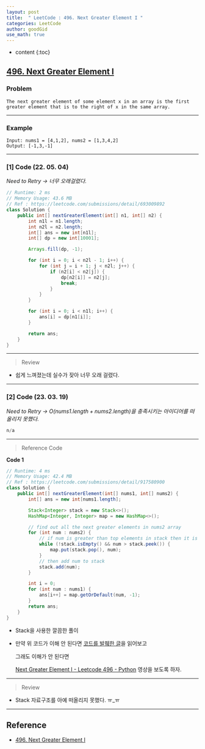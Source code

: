 ```yaml
---
layout: post
title:  " LeetCode : 496. Next Greater Element I "
categories: LeetCode
author: goodGid
use_math: true
---
```

* content
{:toc}

## [496. Next Greater Element I](https://leetcode.com/problems/next-greater-element-i)

### Problem

```
The next greater element of some element x in an array is the first greater element that is to the right of x in the same array.
```


---

### Example

```
Input: nums1 = [4,1,2], nums2 = [1,3,4,2]
Output: [-1,3,-1]
```

---

### [1] Code (22. 05. 04)

*Need to Retry -> 너무 오래걸렸다.*

``` java
// Runtime: 2 ms
// Memory Usage: 43.6 MB
// Ref : https://leetcode.com/submissions/detail/693009892
class Solution {
    public int[] nextGreaterElement(int[] n1, int[] n2) {
        int n1l = n1.length;
        int n2l = n2.length;
        int[] ans = new int[n1l];
        int[] dp = new int[10001];

        Arrays.fill(dp, -1);

        for (int i = 0; i < n2l - 1; i++) {
            for (int j = i + 1; j < n2l; j++) {
                if (n2[i] < n2[j]) {
                    dp[n2[i]] = n2[j];
                    break;
                }
            }
        }

        for (int i = 0; i < n1l; i++) {
            ans[i] = dp[n1[i]];
        }

        return ans;
    }
}
```

---

> Review

* 쉽게 느껴졌는데 실수가 잦아 너무 오래 걸렸다.


---

### [2] Code (23. 03. 19)

*Need to Retry -> $O(nums1.length + nums2.length)$을 충족시키는 아이디어를 떠올리지 못했다.*

``` java
n/a
```

---

> Reference Code

**Code 1**

``` java
// Runtime: 4 ms
// Memory Usage: 42.4 MB
// Ref : https://leetcode.com/submissions/detail/917580900
class Solution {
    public int[] nextGreaterElement(int[] nums1, int[] nums2) {
        int[] ans = new int[nums1.length];

        Stack<Integer> stack = new Stack<>();
        HashMap<Integer, Integer> map = new HashMap<>();

        // find out all the next greater elements in nums2 array
        for (int num : nums2) {
            // if num is greater than top elements in stack then it is the next greater element in nums2
            while (!stack.isEmpty() && num > stack.peek()) {
                map.put(stack.pop(), num);
            }
            // then add num to stack
            stack.add(num);
        }

        int i = 0;
        for (int num : nums1) {
            ans[i++] = map.getOrDefault(num, -1);
        }
        return ans;
    }
}
```

* Stack을 사용한 깔끔한 풀이

* 만약 위 코드가 이해 안 된다면 [코드를 발췌한 글](https://bit.ly/3TsrAq3)을 읽어보고

  그래도 이해가 안 된다면 

  [Next Greater Element I - Leetcode 496 - Python](https://www.youtube.com/watch?v=68a1Dc_qVq4) 영상을 보도록 하자.

---

> Review

* Stack 자료구조를 아예 떠올리지 못했다. ㅠ_ㅠ



---

## Reference

* [496. Next Greater Element I](https://leetcode.com/problems/next-greater-element-i)
